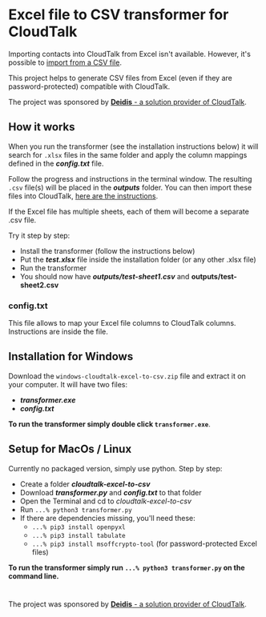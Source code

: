 
# Excel file to CSV transformer for CloudTalk
Importing contacts into CloudTalk from Excel isn't available. However, it's possible to [import from a CSV file](https://www.cloudtalk.io/contact-import/).

This project helps to generate CSV files from Excel (even if they are password-protected) compatible with CloudTalk.

The project was sponsored by [**Deidis** - a solution provider of CloudTalk](https://www.deidis.com/solutions/cloudtalk).

## How it works
When you run the transformer (see the installation instructions below) it will search for `.xlsx` files in the same folder and apply the column mappings defined in the ***config.txt*** file.

Follow the progress and instructions in the terminal window. The resulting `.csv` file(s) will be placed in the ***outputs*** folder. You can then import these files into CloudTalk, [here are the instructions](https://help.cloudtalk.io/en/articles/3422012-how-to-import-contacts-to-cloudtalk-from-a-file).

If the Excel file has multiple sheets, each of them will become a separate .csv file.

Try it step by step:

- Install the transformer (follow the instructions below)
- Put the ***test.xlsx*** file inside the installation folder (or any other .xlsx file)
- Run the transformer
- You should now have ***outputs/test-sheet1.csv*** and **outputs/test-sheet2.csv**

### config.txt
This file allows to map your Excel file columns to CloudTalk columns.  Instructions are inside the file.

## Installation for Windows
Download the `windows-cloudtalk-excel-to-csv.zip` file and extract it on your computer. It will have two files:

- ***transformer.exe***
- ***config.txt***

**To run the transformer simply double click `transformer.exe`**.

## Setup for MacOs / Linux
Currently no packaged version, simply use python. Step by step:

- Create a folder ***cloudtalk-excel-to-csv***
- Download ***transformer.py*** and ***config.txt*** to that folder
- Open the Terminal and cd to *cloudtalk-excel-to-csv*
- Run `...% python3 transformer.py`
- If there are dependencies missing, you'll need these:
    - `...% pip3 install openpyxl`
    - `...% pip3 install tabulate`
    - `...% pip3 install msoffcrypto-tool` (for password-protected Excel files)

**To run the transformer simply run `...% python3 transformer.py` on the command line.**

# 
The project was sponsored by [**Deidis** - a solution provider of CloudTalk](https://www.deidis.com/solutions/cloudtalk).
